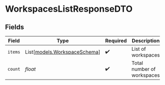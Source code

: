 # WorkspacesListResponseDTO


## Fields

| Field                                                        | Type                                                         | Required                                                     | Description                                                  | Example                                                      |
| ------------------------------------------------------------ | ------------------------------------------------------------ | ------------------------------------------------------------ | ------------------------------------------------------------ | ------------------------------------------------------------ |
| `items`                                                      | List[[models.WorkspaceSchema](../models/workspaceschema.md)] | :heavy_check_mark:                                           | List of workspaces                                           |                                                              |
| `count`                                                      | *float*                                                      | :heavy_check_mark:                                           | Total number of workspaces                                   | 5                                                            |